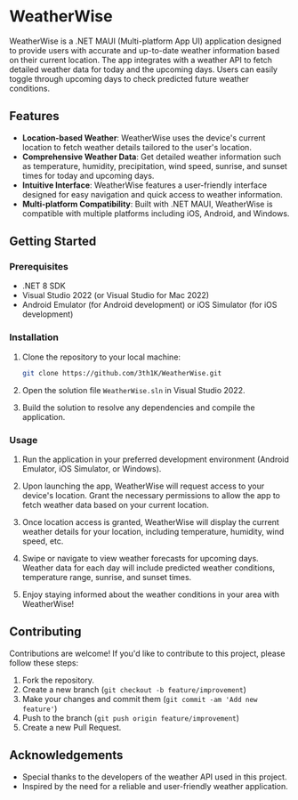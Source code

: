 # WeatherWise

WeatherWise is a .NET MAUI (Multi-platform App UI) application designed to provide users with accurate and up-to-date weather information based on their current location. The app integrates with a weather API to fetch detailed weather data for today and the upcoming days. Users can easily toggle through upcoming days to check predicted future weather conditions.

## Features

- **Location-based Weather**: WeatherWise uses the device's current location to fetch weather details tailored to the user's location.
- **Comprehensive Weather Data**: Get detailed weather information such as temperature, humidity, precipitation, wind speed, sunrise, and sunset times for today and upcoming days.
- **Intuitive Interface**: WeatherWise features a user-friendly interface designed for easy navigation and quick access to weather information.
- **Multi-platform Compatibility**: Built with .NET MAUI, WeatherWise is compatible with multiple platforms including iOS, Android, and Windows.

## Getting Started

### Prerequisites

- .NET 8 SDK
- Visual Studio 2022 (or Visual Studio for Mac 2022)
- Android Emulator (for Android development) or iOS Simulator (for iOS development)

### Installation

1. Clone the repository to your local machine:

    ```bash
    git clone https://github.com/3th1K/WeatherWise.git
    ```

2. Open the solution file `WeatherWise.sln` in Visual Studio 2022.

3. Build the solution to resolve any dependencies and compile the application.

### Usage

1. Run the application in your preferred development environment (Android Emulator, iOS Simulator, or Windows).

2. Upon launching the app, WeatherWise will request access to your device's location. Grant the necessary permissions to allow the app to fetch weather data based on your current location.

3. Once location access is granted, WeatherWise will display the current weather details for your location, including temperature, humidity, wind speed, etc.

4. Swipe or navigate to view weather forecasts for upcoming days. Weather data for each day will include predicted weather conditions, temperature range, sunrise, and sunset times.

5. Enjoy staying informed about the weather conditions in your area with WeatherWise!

## Contributing

Contributions are welcome! If you'd like to contribute to this project, please follow these steps:

1. Fork the repository.
2. Create a new branch (`git checkout -b feature/improvement`)
3. Make your changes and commit them (`git commit -am 'Add new feature'`)
4. Push to the branch (`git push origin feature/improvement`)
5. Create a new Pull Request.


## Acknowledgements

- Special thanks to the developers of the weather API used in this project.
- Inspired by the need for a reliable and user-friendly weather application.
